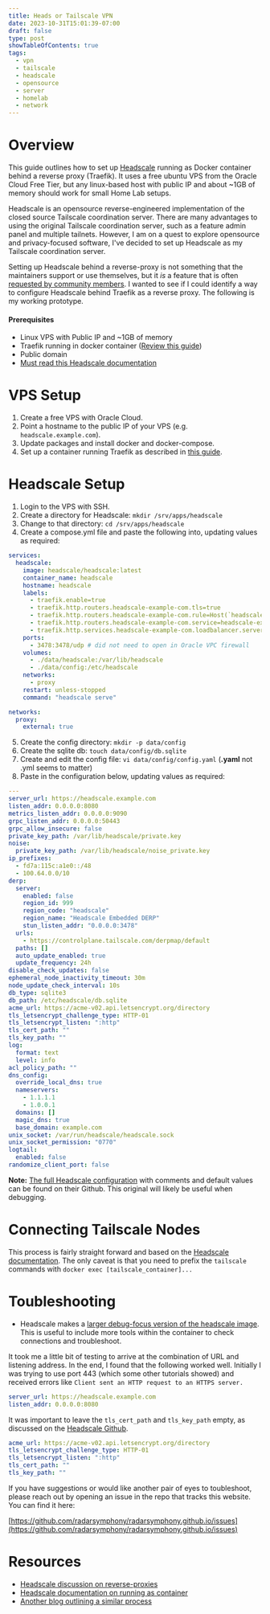 ```yaml
---
title: Heads or Tailscale VPN
date: 2023-10-31T15:01:39-07:00
draft: false
type: post
showTableOfContents: true
tags:
  - vpn
  - tailscale
  - headscale
  - opensource
  - server
  - homelab
  - network
---
```

# Overview
This guide outlines how to set up [Headscale](https://headscale.net/) running as Docker container behind a reverse proxy (Traefik). It uses a free ubuntu VPS from the Oracle Cloud Free Tier, but any linux-based host with public IP and about ~1GB of memory should work for small Home Lab setups. 

Headscale is an opensource reverse-engineered implementation of the closed source Tailscale coordination server. There are many advantages to using the original Tailscale coordination server, such as a feature admin panel and multiple tailnets. However, I am on a quest to explore opensource and privacy-focused software, I've decided to set up Headscale as my Tailscale coordination server. 

Setting up Headscale behind a reverse-proxy is not something that the maintainers support or use themselves, but it _is_ a feature that is often [requested by community members](https://github.com/juanfont/headscale/issues/527). I wanted to see if I could identify a way to configure Headscale behind Traefik as a reverse proxy. The following is my working prototype. 
#### Prerequisites
- Linux VPS with Public IP and ~1GB of memory
- Traefik running in docker container ([Review this guide](/posts/traefik-reverse-proxy))
- Public domain
- [Must read this Headscale documentation](https://github.com/juanfont/headscale/blob/main/docs/reverse-proxy.md)
# VPS Setup
1. Create a free VPS with Oracle Cloud.
2. Point a hostname to the public IP of your VPS (e.g. `headscale.example.com`).
3. Update packages and install docker and docker-compose.
4. Set up a container running Traefik as described in [this guide](/posts/traefik-reverse-proxy). 
# Headscale Setup
1. Login to the VPS with SSH.
2. Create a directory for Headscale: `mkdir /srv/apps/headscale`
3. Change to that directory: `cd /srv/apps/headscale`
4. Create a compose.yml file and paste the following into, updating values as required:

```yaml
services:
  headscale:
    image: headscale/headscale:latest
    container_name: headscale
    hostname: headscale
    labels:
      - traefik.enable=true
      - traefik.http.routers.headscale-example-com.tls=true
      - traefik.http.routers.headscale-example-com.rule=Host(`headscale.example.com`)
      - traefik.http.routers.headscale-example-com.service=headscale-example-com
      - traefik.http.services.headscale-example-com.loadbalancer.server.port=8080
    ports:
      - 3478:3478/udp # did not need to open in Oracle VPC firewall
    volumes:
      - ./data/headscale:/var/lib/headscale
      - ./data/config:/etc/headscale
    networks:
      - proxy
    restart: unless-stopped
    command: "headscale serve"

networks:
  proxy:
    external: true
```

5. Create the config directory: `mkdir -p data/config`
6. Create the sqlite db: `touch data/config/db.sqlite`
7. Create and edit the config file: `vi data/config/config.yaml` (**.yaml** not .yml seems to matter) 
8. Paste in the configuration below, updating values as required:

```yaml
---
server_url: https://headscale.example.com
listen_addr: 0.0.0.0:8080
metrics_listen_addr: 0.0.0.0:9090
grpc_listen_addr: 0.0.0.0:50443
grpc_allow_insecure: false
private_key_path: /var/lib/headscale/private.key
noise:
  private_key_path: /var/lib/headscale/noise_private.key
ip_prefixes:
  - fd7a:115c:a1e0::/48
  - 100.64.0.0/10
derp:
  server:
    enabled: false
    region_id: 999
    region_code: "headscale"
    region_name: "Headscale Embedded DERP"
    stun_listen_addr: "0.0.0.0:3478"
  urls:
    - https://controlplane.tailscale.com/derpmap/default
  paths: []
  auto_update_enabled: true
  update_frequency: 24h
disable_check_updates: false
ephemeral_node_inactivity_timeout: 30m
node_update_check_interval: 10s
db_type: sqlite3
db_path: /etc/headscale/db.sqlite
acme_url: https://acme-v02.api.letsencrypt.org/directory
tls_letsencrypt_challenge_type: HTTP-01
tls_letsencrypt_listen: ":http"
tls_cert_path: ""
tls_key_path: ""
log:
  format: text
  level: info
acl_policy_path: ""
dns_config:
  override_local_dns: true
  nameservers:
    - 1.1.1.1
    - 1.0.0.1
  domains: []
  magic_dns: true
  base_domain: example.com
unix_socket: /var/run/headscale/headscale.sock
unix_socket_permission: "0770"
logtail:
  enabled: false
randomize_client_port: false
```

**Note:** [The full Headscale configuration](https://github.com/juanfont/headscale/blob/main/config-example.yaml) with comments and default values can be found on their Github. This original will likely be useful when debugging.

# Connecting Tailscale Nodes
This process is fairly straight forward and based on the [Headscale documentation](https://headscale.net/running-headscale-linux/#using-headscale).
The only caveat is that you need to prefix the `tailscale` commands with `docker exec [tailscale_container]...`
# Toubleshooting
- Headscale makes a [larger debug-focus version of the headscale image](https://headscale.net/running-headscale-container/#debugging-headscale-running-in-docker). This is useful to include more tools within the container to check connections and troubleshoot.

It took me a little bit of testing to arrive at the combination of URL and listening address. In the end, I found that the following worked well. Initially I was trying to use port 443 (which some other tutorials showed) and received errors like `Client sent an HTTP request to an HTTPS server.` 
```yaml
server_url: https://headscale.example.com
listen_addr: 0.0.0.0:8080
```

It was important to leave the `tls_cert_path` and `tls_key_path` empty, as discussed on the [Headscale Github](https://github.com/juanfont/headscale/blob/main/docs/tls.md#bring-your-own-certificate).
```yaml
acme_url: https://acme-v02.api.letsencrypt.org/directory
tls_letsencrypt_challenge_type: HTTP-01
tls_letsencrypt_listen: ":http"
tls_cert_path: ""
tls_key_path: ""
```

If you have suggestions or would like another pair of eyes to toubleshoot, please reach out by opening an issue in the repo that tracks this website. You can find it here: 

[https://github.com/radarsymphony/radarsymphony.github.io/issues](https://github.com/radarsymphony/radarsymphony.github.io/issues)
# Resources
- [Headscale discussion on reverse-proxies](https://github.com/juanfont/headscale/blob/main/docs/reverse-proxy.md)
- [Headscale documentation on running as container](https://headscale.net/running-headscale-container/)
- [Another blog outlining a similar process](https://techoverflow.net/2022/12/28/headscale-docker-compose-config-for-traefik-https-reverse-proxy/)
